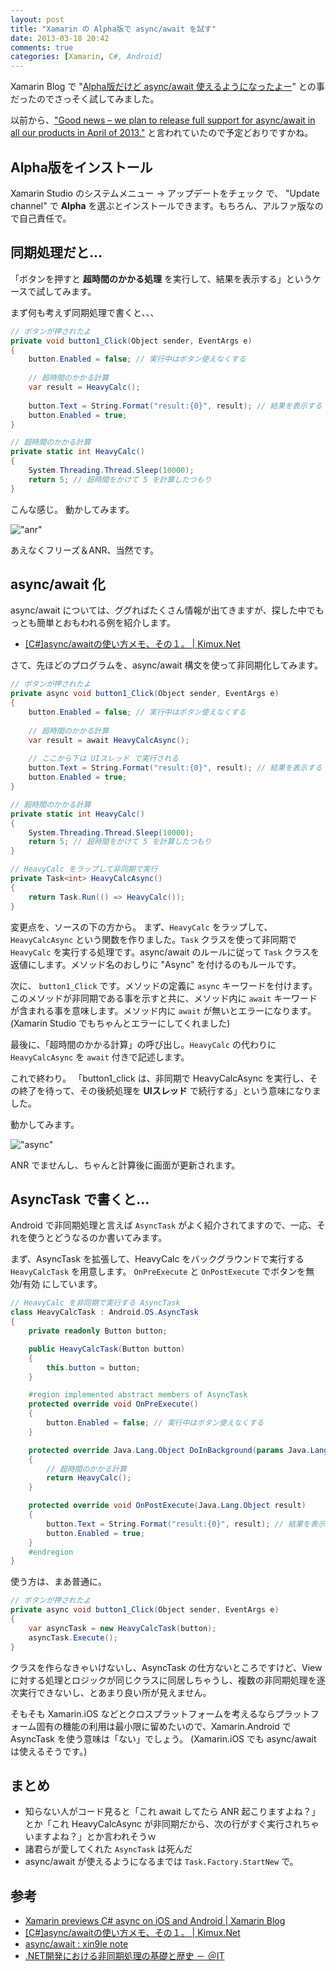 ```yaml
---
layout: post
title: "Xamarin の Alpha版で async/await を試す"
date: 2013-03-18 20:42
comments: true
categories: [Xamarin, C#, Android]
---
```

Xamarin Blog で "[Alpha版だけど async/await 使えるようになったよー](http://blog.xamarin.com/brave-new-async-mobile-world/)" との事だったのでさっそく試してみました。
<!--more-->
以前から、["Good news – we plan to release full support for async/await in all our products in April of 2013."](http://xamarin.uservoice.com/forums/144858-xamarin-suggestions/suggestions/2697497-async-await-support) と言われていたので予定どおりですかね。

## Alpha版をインストール
Xamarin Studio のシステムメニュー → アップデートをチェック で、 "Update channel" で **Alpha** を選ぶとインストールできます。もちろん、アルファ版なので自己責任で。

## 同期処理だと…

「ボタンを押すと **超時間のかかる処理** を実行して、結果を表示する」というケースで試してみます。

まず何も考えず同期処理で書くと、、、

```c# sync.cs
// ボタンが押されたよ
private void button1_Click(Object sender, EventArgs e)
{
    button.Enabled = false; // 実行中はボタン使えなくする
    
    // 超時間のかかる計算
    var result = HeavyCalc();
    
    button.Text = String.Format("result:{0}", result); // 結果を表示する
    button.Enabled = true;
}

// 超時間のかかる計算
private static int HeavyCalc()
{
    System.Threading.Thread.Sleep(10000);
    return 5; // 超時間をかけて 5 を計算したつもり
}
```

こんな感じ。
動かしてみます。

!["anr"](https://dl.dropbox.com/u/264530/qiita/xamarin_async_await_preview_anr.png)

あえなくフリーズ＆ANR、当然です。

## async/await 化

async/await については、ググればたくさん情報が出てきますが、探した中でもっとも簡単とおもわれる例を紹介します。

* [[C#]async/awaitの使い方メモ、その１。 | Kimux.Net](http://kimux.net/?p=902)

さて、先ほどのプログラムを、async/await 構文を使って非同期化してみます。

```c# async.cs
// ボタンが押されたよ
private async void button1_Click(Object sender, EventArgs e)
{
    button.Enabled = false; // 実行中はボタン使えなくする
    
    // 超時間のかかる計算
    var result = await HeavyCalcAsync();
    
    // ここから下は UIスレッド で実行される
    button.Text = String.Format("result:{0}", result); // 結果を表示する
    button.Enabled = true;
}

// 超時間のかかる計算
private static int HeavyCalc()
{
    System.Threading.Thread.Sleep(10000);
    return 5; // 超時間をかけて 5 を計算したつもり
}

// HeavyCalc をラップして非同期で実行
private Task<int> HeavyCalcAsync()
{
    return Task.Run(() => HeavyCalc());
}
```

変更点を、ソースの下の方から。
まず、``HeavyCalc`` をラップして、 ``HeavyCalcAsync`` という関数を作りました。``Task`` クラスを使って非同期で ``HeavyCalc`` を実行する処理です。async/await のルールに従って ``Task`` クラスを返値にします。メソッド名のおしりに "Async" を付けるのもルールです。

次に、 ``button1_Click`` です。メソッドの定義に ``async`` キーワードを付けます。このメソッドが非同期である事を示すと共に、メソッド内に ``await`` キーワードが含まれる事を意味します。メソッド内に ``await`` が無いとエラーになります。(Xamarin Studio でもちゃんとエラーにしてくれました)

最後に、「超時間のかかる計算」の呼び出し。``HeavyCalc`` の代わりに ``HeavyCalcAsync`` を ``await`` 付きで記述します。

これで終わり。
「button1_click は、非同期で HeavyCalcAsync を実行し、その終了を待って、その後続処理を **UIスレッド** で続行する」という意味になりました。

動かしてみます。

!["async"](https://dl.dropbox.com/u/264530/qiita/xamarin_async_await_preview_asyc.png)

ANR でませんし、ちゃんと計算後に画面が更新されます。

## AsyncTask で書くと…

Android で非同期処理と言えば ``AsyncTask`` がよく紹介されてますので、一応、それを使うとどうなるのか書いてみます。

まず、AsyncTask を拡張して、HeavyCalc をバックグラウンドで実行する ``HeavyCalcTask`` を用意します。
``OnPreExecute`` と ``OnPostExecute`` でボタンを無効/有効 にしています。

```c# HeavyCalcTask.cs
// HeavyCalc を非同期で実行する AsyncTask
class HeavyCalcTask : Android.OS.AsyncTask
{
    private readonly Button button;

    public HeavyCalcTask(Button button)
    {
        this.button = button;
    }

    #region implemented abstract members of AsyncTask
    protected override void OnPreExecute()
    {
        button.Enabled = false; // 実行中はボタン使えなくする
    }

    protected override Java.Lang.Object DoInBackground(params Java.Lang.Object[] @params)
    {
        // 超時間のかかる計算
        return HeavyCalc();
    }

    protected override void OnPostExecute(Java.Lang.Object result)
    {
        button.Text = String.Format("result:{0}", result); // 結果を表示する
        button.Enabled = true;
    }
    #endregion
}
```

使う方は、まあ普通に。

```c# asynctask_execute.cs
// ボタンが押されたよ
private async void button1_Click(Object sender, EventArgs e)
{
    var asyncTask = new HeavyCalcTask(button);
    asyncTask.Execute();
}
```

クラスを作らなきゃいけないし、AsyncTask の仕方ないところですけど、View に対する処理とロジックが同じクラスに同居しちゃうし、複数の非同期処理を逐次実行できないし、とあまり良い所が見えません。

そもそも Xamarin.iOS などとクロスプラットフォームを考えるならプラットフォーム固有の機能の利用は最小限に留めたいので、Xamarin.Android で AsyncTask を使う意味は「ない」でしょう。
(Xamarin.iOS でも async/await は使えるそうです。)

## まとめ
* 知らない人がコード見ると「これ await してたら ANR 起こりますよね？」とか「これ HeavyCalcAsync が非同期だから、次の行がすぐ実行されちゃいますよね？」とか言われそうｗ
* 諸君らが愛してくれた ``AsyncTask`` は死んだ
* async/await が使えるようになるまでは ``Task.Factory.StartNew`` で。

## 参考
* [Xamarin previews C# async on iOS and Android | Xamarin Blog](http://blog.xamarin.com/brave-new-async-mobile-world/)
* [[C#]async/awaitの使い方メモ、その１。 | Kimux.Net](http://kimux.net/?p=902)
* [async/await : xin9le note](http://xin9le.net/archives/tag/async-await/page/2)
* [.NET開発における非同期処理の基礎と歴史 － ＠IT](http://www.atmarkit.co.jp/fdotnet/chushin/masterasync_01/masterasync_01_01.html)